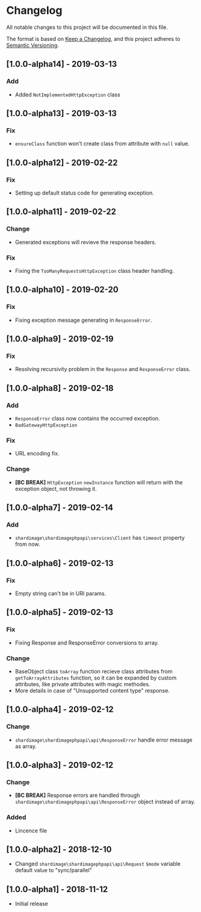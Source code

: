 # Changelog
All notable changes to this project will be documented in this file.

The format is based on [Keep a Changelog](https://keepachangelog.com/en/1.0.0/),
and this project adheres to [Semantic Versioning](https://semver.org/spec/v2.0.0.html).

## [1.0.0-alpha14] - 2019-03-13
 ### Add
 - Added `NotImplementedHttpException` class

## [1.0.0-alpha13] - 2019-03-13
 ### Fix
 - `ensureClass` function won't create class from attribute with `null` value.

## [1.0.0-alpha12] - 2019-02-22
 ### Fix
 - Setting up default status code for generating exception.

## [1.0.0-alpha11] - 2019-02-22
 ### Change
 - Generated exceptions will revieve the response headers.
 ### Fix
 - Fixing the `TooManyRequestsHttpException` class header handling.

## [1.0.0-alpha10] - 2019-02-20
 ### Fix
 - Fixing exception message generating in `ResponseError`.

## [1.0.0-alpha9] - 2019-02-19
 ### Fix
 - Resolving recursivity problem in the `Response` and `ResponseError` class.

## [1.0.0-alpha8] - 2019-02-18
 ### Add
 - `ResponseError` class now contains the occurred exception.
 - `BadGatewayHttpException`
 ### Fix
 - URL encoding fix.
 ### Change
 - **[BC BREAK]** `HttpException` `newInstance` function will return with the exception object, not throwing it.

## [1.0.0-alpha7] - 2019-02-14
 ### Add
 - `shardimage\shardimagephpapi\services\Client` has `timeout` property from now.

## [1.0.0-alpha6] - 2019-02-13
 ### Fix
 - Empty string can't be in URI params.

## [1.0.0-alpha5] - 2019-02-13
 ### Fix
 - Fixing Response and ResponseError conversions to array.

 ### Change
 - BaseObject class `toArray` function recieve class attributes from `getToArrayAttributes` function, so it can be expanded by custom attributes, like private attributes with magic methodes.
 - More details in case of "Unsupported content type" response.

## [1.0.0-alpha4] - 2019-02-12
 ### Change
 - `shardimage\shardimagephpapi\api\ResponseError` handle error message as array.

## [1.0.0-alpha3] - 2019-02-12
 ### Change
 - **[BC BREAK]** Response errors are handled through `shardimage\shardimagephpapi\api\ResponseError` object instead of array.

 ### Added
 - Lincence file

## [1.0.0-alpha2] - 2018-12-10
 - Changed `shardimage\shardimagephpapi\api\Request` `$mode` variable default value to "sync/parallel"

## [1.0.0-alpha1] - 2018-11-12
 - Initial release
